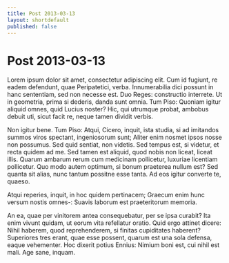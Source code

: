 ```yaml
---
title: Post 2013-03-13
layout: shortdefault
published: false
---
```


# Post 2013-03-13

Lorem ipsum dolor sit amet, consectetur adipiscing elit. Cum id fugiunt, re eadem defendunt, quae Peripatetici, verba. Innumerabilia dici possunt in hanc sententiam, sed non necesse est. Duo Reges: constructio interrete. Ut in geometria, prima si dederis, danda sunt omnia. Tum Piso: Quoniam igitur aliquid omnes, quid Lucius noster? Hic, qui utrumque probat, ambobus debuit uti, sicut facit re, neque tamen dividit verbis. 

Non igitur bene. Tum Piso: Atqui, Cicero, inquit, ista studia, si ad imitandos summos viros spectant, ingeniosorum sunt; Aliter enim nosmet ipsos nosse non possumus. Sed quid sentiat, non videtis. Sed tempus est, si videtur, et recta quidem ad me. Sed tamen est aliquid, quod nobis non liceat, liceat illis. Quarum ambarum rerum cum medicinam pollicetur, luxuriae licentiam pollicetur. Quo modo autem optimum, si bonum praeterea nullum est? Sed quanta sit alias, nunc tantum possitne esse tanta. Ad eos igitur converte te, quaeso. 

Atqui reperies, inquit, in hoc quidem pertinacem; Graecum enim hunc versum nostis omnes-: Suavis laborum est praeteritorum memoria. 

An ea, quae per vinitorem antea consequebatur, per se ipsa curabit? Ita enim vivunt quidam, ut eorum vita refellatur oratio. Quid ergo attinet dicere: Nihil haberem, quod reprehenderem, si finitas cupiditates haberent? Superiores tres erant, quae esse possent, quarum est una sola defensa, eaque vehementer. Hoc dixerit potius Ennius: Nimium boni est, cui nihil est mali. Age sane, inquam. 


